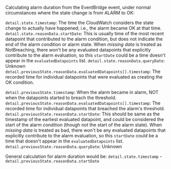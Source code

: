 Calculating alarm duration from the EventBridge event, under normal circumstances where the state change is from ALARM to OK:

`detail.state.timestamp`: The time the CloudWatch considers the state change to actually have happened; i.e., the alarm became OK at that time.
`detail.state.reasonData.startDate`: This is usually time of the most recent datapoint that contributed to the alarm condition, but does not indicate the end of the alarm condition or alarm state. When _missing data_ is treated as NotBreaching, there won't be any evaluated datapoints that explicitly contribute to the alarm evaluation, so this `startDate` could be a time doesn't appear in the `evaluatedDatapoints` list.
`detail.state.reasonData.queryDate`: Unknown
`detail.previousState.reasonData.evaluatedDatapoints[].timestamp`: The recorded time for individual datapoints that were evaluated as creating the OK condition.

`detail.previousState.timestamp`: When the alarm became in alarm, NOT when the datapoints started to breach the threshold.
`detail.previousState.reasonData.evaluatedDatapoints[].timestamp`: The recorded time for individual datapoints that breached the alarm's threshold.
`detail.previousState.reasonData.startDate`: This should be same as the timestamp of the earliest evaluated datapoint, and could be considered the start of the alarm condition (though not the start of the alarm state). When _missing data_ is treated as bad, there won't be any evaluated datapoints that explicitly contribute to the alarm evaluation, so this `startDate` could be a time that doesn't appear in the `evaluatedDatapoints` list.
`detail.previousState.reasonData.queryDate`: Unknown

General calculation for alarm duration would be:
`detail.state.timestamp` - `detail.previousState.reasonData.startDate`
